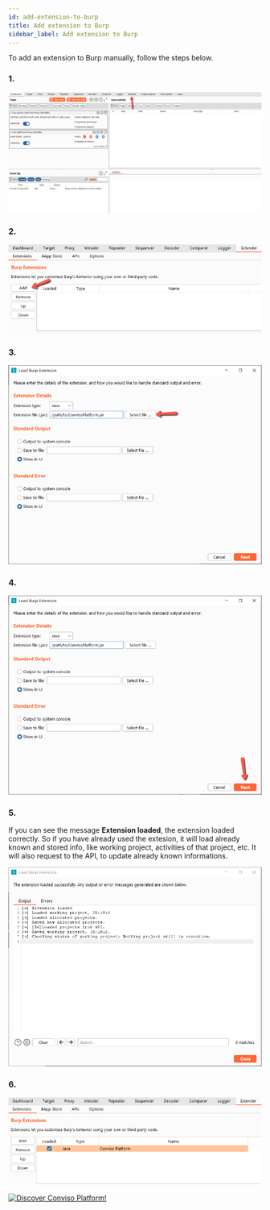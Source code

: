 ```yaml
---
id: add-extension-to-burp
title: Add extension to Burp
sidebar_label: Add extension to Burp
---
```


To add an extension to Burp manually, follow the steps below. 

### **1.** 
![img](../../../../static/img/burp-extension/add_extension_to_burp/1.png)

### **2.** 
![img](../../../../static/img/burp-extension/add_extension_to_burp/2.png)

### **3.**
![img](../../../../static/img/burp-extension/add_extension_to_burp/3.png)

### **4.**
![img](../../../../static/img/burp-extension/add_extension_to_burp/4.png)

### **5.**
If you can see the message **Extension loaded**, the extension loaded correctly. So if you have already used the extesion, it will load already known and stored info, like working project, activities of that project, etc. It will also request to the API, to update already known informations.

![img](../../../../static/img/burp-extension/add_extension_to_burp/5.png)

### **6.**
![img](../../../../static/img/burp-extension/add_extension_to_burp/6.png)


[![Discover Conviso Platform!](https://no-cache.hubspot.com/cta/default/5613826/interactive-125788977029.png)](https://cta-service-cms2.hubspot.com/web-interactives/public/v1/track/redirect?encryptedPayload=AVxigLKtcWzoFbzpyImNNQsXC9S54LjJuklwM39zNd7hvSoR%2FVTX%2FXjNdqdcIIDaZwGiNwYii5hXwRR06puch8xINMyL3EXxTMuSG8Le9if9juV3u%2F%2BX%2FCKsCZN1tLpW39gGnNpiLedq%2BrrfmYxgh8G%2BTcRBEWaKasQ%3D&webInteractiveContentId=125788977029&portalId=5613826)